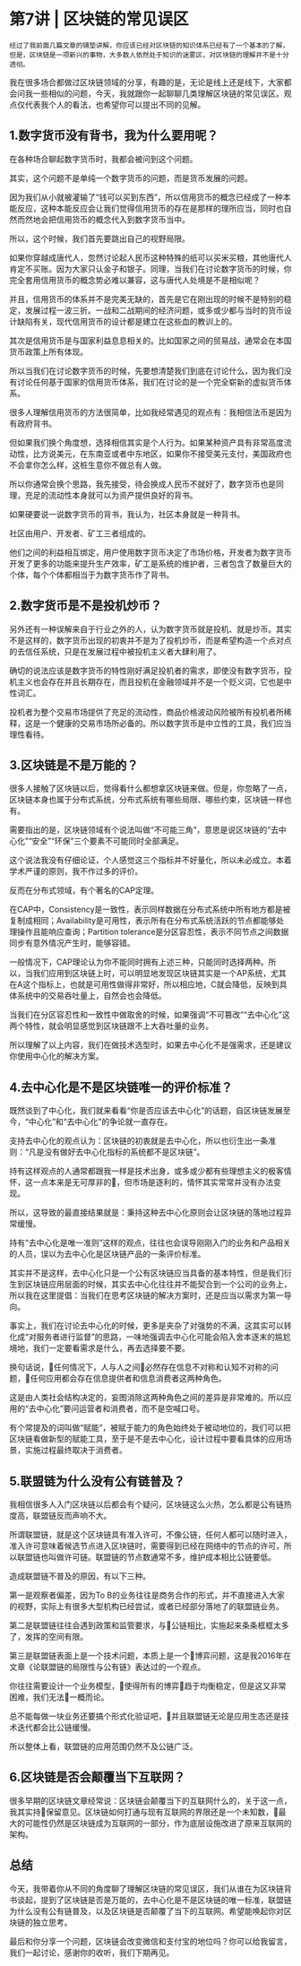 # 第7讲 | 区块链的常见误区

    经过了我前面几篇文章的铺垫讲解，你应该已经对区块链的知识体系已经有了一个基本的了解，但是，区块链是一项新兴的事物，大多数人依然处于知识的迷雾区，对区块链的理解并不是十分透彻。

我在很多场合都做过区块链领域的分享，有趣的是，无论是线上还是线下，大家都会问我一些相似的问题，今天，我就跟你一起聊聊几类理解区块链的常见误区。观点仅代表我个人的看法，也希望你可以提出不同的见解。

## 1.数字货币没有背书，我为什么要用呢？

在各种场合聊起数字货币时，我都会被问到这个问题。

其实，这个问题不是单纯一个数字货币的问题，而是货币发展的问题。

因为我们从小就被灌输了“钱可以买到东西”，所以信用货币的概念已经成了一种本能反应，这种本能反应会让我们觉得信用货币的存在是那样的理所应当，同时也自然而然地会把信用货币的概念代入到数字货币当中。

所以，这个时候，我们首先要跳出自己的视野局限。

如果你穿越成唐代人，忽然讨论起人民币这种特殊的纸可以买米买粮，其他唐代人肯定不买账。因为大家只认金子和银子。同理，当我们在讨论数字货币的时候，你完全套用信用货币的概念势必难以兼容，这与唐代人处境是不是相似呢？

并且，信用货币的体系并不是完美无缺的，首先是它在刚出现的时候不是特别的稳定，发展过程一波三折。一战和二战期间的经济问题，或多或少都与当时的货币设计缺陷有关，现代信用货币的设计都是建立在这些血的教训上的。

其次是信用货币是与国家利益息息相关的。比如国家之间的贸易战，通常会在本国货币政策上所有体现。

所以当我们在讨论数字货币的时候，先要想清楚我们到底在讨论什么，因为我们没有讨论任何基于国家的信用货币体系，我们在讨论的是一个完全崭新的虚拟货币体系。

很多人理解信用货币的方法很简单，比如我经常遇见的观点有：我相信法币是因为有政府背书。

但如果我们换个角度想，选择相信其实是个人行为。如果某种资产具有非常高度流动性，比方说美元，在东南亚或者中东地区，如果你不接受美元支付，美国政府也不会拿你怎么样，这桩生意你不做总有人做。

所以你通常会换个思路，我先接受，待会换成人民币不就好了，数字货币也是同理，充足的流动性本身就可以为资产提供良好的背书。

如果硬要说一说数字货币的背书，我认为，社区本身就是一种背书。

社区由用户、开发者、矿工三者组成的。

他们之间的利益相互绑定，用户使用数字货币决定了市场价格，开发者为数字货币开发了更多的功能来提升生产效率，矿工是系统的维护者，三者包含了数量巨大的个体，每个个体都相当于为数字货币作了背书。

## 2.数字货币是不是投机炒币？

另外还有一种误解来自于行业之外的人，认为数字货币就是投机、就是炒币。其实不是这样的，数字货币出现的初衷并不是为了投机炒币，而是希望构造一个点对点的去信任系统，只是在发展过程中被投机主义者大肆利用了。

确切的说法应该是数字货币的特性刚好满足投机者的需求，即使没有数字货币，投机主义也会存在并且长期存在，而且投机在金融领域并不是一个贬义词，它也是中性词汇。

投机者为整个交易市场提供了充足的流动性，商品价格波动风险被所有投机者所稀释，这是一个健康的交易市场所必备的。所以数字货币是中立性的工具，我们应当理性看待。

## 3.区块链是不是万能的？

很多人接触了区块链以后，觉得看什么都想拿区块链来做。但是，你忽略了一点，区块链本身也属于分布式系统，分布式系统有哪些局限、哪些约束，区块链一样也有。

需要指出的是，区块链领域有个说法叫做“不可能三角”，意思是说区块链的“去中心化”“安全”“环保”三个要素不可能同时全部满足。

这个说法我没有仔细论证，个人感觉这三个指标并不好量化，所以未必成立。本着学术严谨的原则，我不作过多的评价。

反而在分布式领域，有个著名的CAP定理。

在CAP中，Consistency是一致性，表示同样数据在分布式系统中所有地方都是被复制成相同；Availability是可用性，表示所有在分布式系统活跃的节点都能够处理操作且能响应查询；Partition tolerance是分区容忍性，表示不同节点之间数据同步有意外情况产生时，能够容错。

一般情况下，CAP理论认为你不能同时拥有上述三种，只能同时选择两种。所以，当我们应用到区块链上时，可以明显地发现区块链其实是一个AP系统，尤其在A这个指标上，也就是可用性做得非常好，所以相应地，C就会降低，反映到具体系统中的交易吞吐量上，自然会也会降低。

当我们在分区容忍性和一致性中做取舍的时候，如果强调“不可篡改”“去中心化”这两个特性，就会明显感觉到区块链跟不上大吞吐量的业务。

所以理解了以上内容，我们在做技术选型时，如果去中心化不是强需求，还是建议你使用中心化的解决方案。

## 4.去中心化是不是区块链唯一的评价标准？

既然谈到了中心化，我们就来看看“你是否应该去中心化”的话题，自区块链发展至今，“中心化”和“去中心化”的争论就一直存在。

支持去中心化的观点认为：区块链的初衷就是去中心化，所以也衍生出一条准则：“凡是没有做好去中心化指标的系统都不是区块链”。

持有这样观点的人通常都跟我一样是技术出身，或多或少都有些理想主义的极客情怀，这一点本来是无可厚非的，但市场是逐利的，情怀其实常常并没有办法变现。

所以，这导致的最直接结果就是：秉持这种去中心化原则会让区块链的落地过程异常缓慢。

持有“去中心化是唯一准则”这样的观点，往往也会误导刚刚入门的业务和产品相关的人员，误以为去中心化是区块链产品的一条评价标准。

其实并不是这样，去中心化只是一个公有区块链应当具备的基本特性，但是我们衍生到区块链应用层面的时候，其实去中心化往往并不能契合到一个公司的业务上，所以我在这里提倡：当我们在思考区块链的解决方案时，还是应当以需求为第一导向。

事实上，我们在讨论去中心化的时候，更多是夹杂了对强势的不满，这其实可以转化成“对服务者进行监督”的思路，一味地强调去中心化可能会陷入舍本逐末的尴尬境地，我们一定要看需求是什么，再去选择要不要。

换句话说，任何情况下，人与人之间必然存在信息不对称和认知不对称的问题，任何应用都会存在信息提供者和信息消费者这两种角色。

这是由人类社会结构决定的，妄图消除这两种角色之间的差异是非常难的。所以应用的“去中心化”要问运营者和消费者，而不是空喊口号。

有个常提及的词叫做“赋能”，被赋于能力的角色始终处于被动地位的，我们可以把区块链看做新型的赋能工具，至于是不是去中心化，设计过程中要看具体的应用场景，实施过程最终取决于消费者。

## 5.联盟链为什么没有公有链普及？

我相信很多人入门区块链以后都会有个疑问，区块链这么火热，怎么都是公有链热度高，联盟链反而声响不大。

所谓联盟链，就是这个区块链具有准入许可，不像公链，任何人都可以随时进入，准入许可意味着候选节点进入区块链时，需要得到已经在网络中的节点的许可，所以联盟链也叫做许可链。联盟链的节点数通常不多，维护成本相比公链要低。

造成联盟链不普及的原因，有以下三种。

第一是观察者偏差，因为To B的业务往往是商务合作的形式，并不直接进入大家的视野，实际上有很多大型机构已经尝试，或者已经部分落地了的联盟链业务。

第二是联盟链往往会遇到政策和监管要求，与公链相比，实施起来条条框框太多了，发挥的空间有限。

第三是联盟链表面上是一个技术问题，本质上是一个博弈问题，这是我2016年在文章《论联盟链的局限性与公有链》表达过的一个观点。

你往往需要设计一个业务模型，使得所有的博弈趋于均衡稳定，但是这又非常困难，我们无法一概而论。

总不能每做一块业务还要搞个形式化验证吧，并且联盟链无论是应用生态还是技术迭代都会比公链缓慢。

所以整体上看，联盟链的应用范围仍然不及公链广泛。

## 6.区块链是否会颠覆当下互联网？

很多早期的区块链文章经常说：区块链会颠覆当下的互联网什么的，关于这一点，我其实持保留意见。区块链如何打通与现有互联网的界限还是一个未知数，最大的可能性仍然是区块链成为互联网的一部分，作为底层设施改进了原来互联网的架构。

## 总结

今天，我带着你从不同的角度聊了理解区块链的常见误区，我们从谁在为区块链背书谈起，提到了区块链是否是万能的，去中心化是不是区块链的唯一标准，联盟链为什么没有公有链普及，以及区块链是否颠覆了当下的互联网。希望能唤起你对区块链的独立思考。

最后和你分享一个问题，区块链会改变微信和支付宝的地位吗？你可以给我留言，我们一起讨论，感谢你的收听，我们下期再见。
    